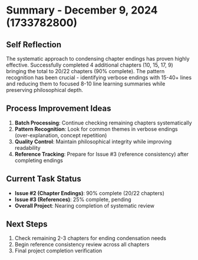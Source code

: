 # Summary - December 9, 2024 (1733782800)

## Self Reflection
The systematic approach to condensing chapter endings has proven highly effective. Successfully completed 4 additional chapters (10, 15, 17, 9) bringing the total to 20/22 chapters (90% complete). The pattern recognition has been crucial - identifying verbose endings with 15-40+ lines and reducing them to focused 8-10 line learning summaries while preserving philosophical depth.

## Process Improvement Ideas
1. **Batch Processing**: Continue checking remaining chapters systematically
2. **Pattern Recognition**: Look for common themes in verbose endings (over-explanation, concept repetition)
3. **Quality Control**: Maintain philosophical integrity while improving readability
4. **Reference Tracking**: Prepare for Issue #3 (reference consistency) after completing endings

## Current Task Status
- **Issue #2 (Chapter Endings)**: 90% complete (20/22 chapters)
- **Issue #3 (References)**: 25% complete, pending
- **Overall Project**: Nearing completion of systematic review

## Next Steps
1. Check remaining 2-3 chapters for ending condensation needs
2. Begin reference consistency review across all chapters
3. Final project completion verification
